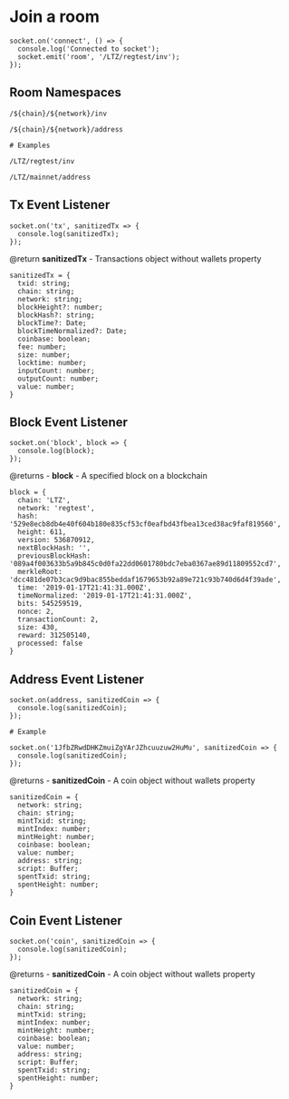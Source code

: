 # Join a room
```
socket.on('connect', () => {
  console.log('Connected to socket');
  socket.emit('room', '/LTZ/regtest/inv');
});
```

## Room Namespaces
```
/${chain}/${network}/inv

/${chain}/${network}/address

# Examples

/LTZ/regtest/inv

/LTZ/mainnet/address
```

## Tx Event Listener
```
socket.on('tx', sanitizedTx => {
  console.log(sanitizedTx);
});
```

@return **sanitizedTx** - Transactions object without wallets property
```
sanitizedTx = {
  txid: string;
  chain: string;
  network: string;
  blockHeight?: number;
  blockHash?: string;
  blockTime?: Date;
  blockTimeNormalized?: Date;
  coinbase: boolean;
  fee: number;
  size: number;
  locktime: number;
  inputCount: number;
  outputCount: number;
  value: number;
}
```

## Block Event Listener
```
socket.on('block', block => {
  console.log(block);
});
```

@returns - **block** - A specified block on a blockchain
```
block = {
  chain: 'LTZ',
  network: 'regtest',
  hash: '529e8ecb8db4e40f604b180e835cf53cf0eafbd43fbea13ced38ac9faf819560',
  height: 611,
  version: 536870912,
  nextBlockHash: '',
  previousBlockHash: '089a4f003633b5a9b845c0d0fa22dd0601780bdc7eba0367ae89d11809552cd7',
  merkleRoot: 'dcc481de07b3cac9d9bac855beddaf1679653b92a89e721c93b740d6d4f39ade',
  time: '2019-01-17T21:41:31.000Z',
  timeNormalized: '2019-01-17T21:41:31.000Z',
  bits: 545259519,
  nonce: 2,
  transactionCount: 2,
  size: 430,
  reward: 312505140,
  processed: false 
}
```

## Address Event Listener
```
socket.on(address, sanitizedCoin => {
  console.log(sanitizedCoin);
});

# Example

socket.on('1JfbZRwdDHKZmuiZgYArJZhcuuzuw2HuMu', sanitizedCoin => {
  console.log(sanitizedCoin);
});
```

@returns - **sanitizedCoin** - A coin object without wallets property
```
sanitizedCoin = {
  network: string;
  chain: string;
  mintTxid: string;
  mintIndex: number;
  mintHeight: number;
  coinbase: boolean;
  value: number;
  address: string;
  script: Buffer;
  spentTxid: string;
  spentHeight: number;
}
```

## Coin Event Listener
```
socket.on('coin', sanitizedCoin => {
  console.log(sanitizedCoin);
});
```

@returns - **sanitizedCoin** - A coin object without wallets property
```
sanitizedCoin = {
  network: string;
  chain: string;
  mintTxid: string;
  mintIndex: number;
  mintHeight: number;
  coinbase: boolean;
  value: number;
  address: string;
  script: Buffer;
  spentTxid: string;
  spentHeight: number;
}
```
